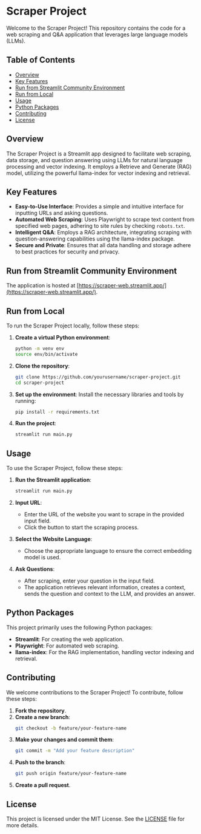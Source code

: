 # Scraper Project

Welcome to the Scraper Project! This repository contains the code for a web scraping and Q&A application that leverages large language models (LLMs).

## Table of Contents
- [Overview](#overview)
- [Key Features](#key-features)
- [Run from Streamlit Community Environment](#run-from-streamlit-community-environment)
- [Run from Local](#run-from-local)
- [Usage](#usage)
- [Python Packages](#python-packages)
- [Contributing](#contributing)
- [License](#license)

## Overview
The Scraper Project is a Streamlit app designed to facilitate web scraping, data storage, and question answering using LLMs for natural language processing and vector indexing. It employs a Retrieve and Generate (RAG) model, utilizing the powerful llama-index for vector indexing and retrieval.

## Key Features
- **Easy-to-Use Interface**: Provides a simple and intuitive interface for inputting URLs and asking questions.
- **Automated Web Scraping**: Uses Playwright to scrape text content from specified web pages, adhering to site rules by checking `robots.txt`.
- **Intelligent Q&A**: Employs a RAG architecture, integrating scraping with question-answering capabilities using the llama-index package.
- **Secure and Private**: Ensures that all data handling and storage adhere to best practices for security and privacy.

## Run from Streamlit Community Environment
The application is hosted at [https://scraper-web.streamlit.app/](https://scraper-web.streamlit.app/).

## Run from Local
To run the Scraper Project locally, follow these steps:

1. **Create a virtual Python environment**:
    ```bash
    python -m venv env
    source env/bin/activate
    ```

2. **Clone the repository**:
    ```bash
    git clone https://github.com/yourusername/scraper-project.git
    cd scraper-project
    ```

3. **Set up the environment**:
    Install the necessary libraries and tools by running:
    ```bash
    pip install -r requirements.txt
    ```

4. **Run the project**:
    ```bash
    streamlit run main.py
    ```

## Usage
To use the Scraper Project, follow these steps:

1. **Run the Streamlit application**:
    ```bash
    streamlit run main.py
    ```

2. **Input URL**:
    - Enter the URL of the website you want to scrape in the provided input field.
    - Click the button to start the scraping process.

3. **Select the Website Language**:
    - Choose the appropriate language to ensure the correct embedding model is used.

4. **Ask Questions**:
    - After scraping, enter your question in the input field.
    - The application retrieves relevant information, creates a context, sends the question and context to the LLM, and provides an answer.

## Python Packages
This project primarily uses the following Python packages:
- **Streamlit**: For creating the web application.
- **Playwright**: For automated web scraping.
- **llama-index**: For the RAG implementation, handling vector indexing and retrieval.

## Contributing
We welcome contributions to the Scraper Project! To contribute, follow these steps:

1. **Fork the repository**.
2. **Create a new branch**:
    ```bash
    git checkout -b feature/your-feature-name
    ```
3. **Make your changes and commit them**:
    ```bash
    git commit -m "Add your feature description"
    ```
4. **Push to the branch**:
    ```bash
    git push origin feature/your-feature-name
    ```
5. **Create a pull request**.

## License
This project is licensed under the MIT License. See the [LICENSE](LICENSE) file for more details.
